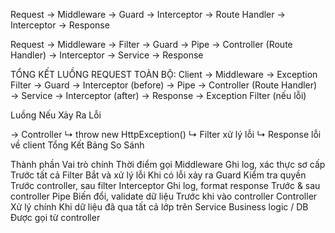 Request -> Middleware -> Guard -> Interceptor -> Route Handler -> Interceptor -> Response

Request →
  Middleware →
    Filter →
      Guard →
        Pipe →
          Controller (Route Handler) →
            Interceptor →
                Service →
                    Response

TỔNG KẾT LUỒNG REQUEST TOÀN BỘ:
Client →
  Middleware →
    Exception Filter →
      Guard →
        Interceptor (before) →
          Pipe →
            Controller (Route Handler) →
              Service →
            Interceptor (after) →
                Response →
                    Exception Filter (nếu lỗi)

Luồng Nếu Xảy Ra Lỗi

→ Controller
     ↳ throw new HttpException()
         ↳ Filter xử lý lỗi
             ↳ Response lỗi về client
Tổng Kết Bảng So Sánh

Thành phần	Vai trò chính	Thời điểm gọi
Middleware	Ghi log, xác thực sơ cấp	Trước tất cả
Filter	Bắt và xử lý lỗi	Khi có lỗi xảy ra
Guard	Kiểm tra quyền	Trước controller, sau filter
Interceptor	Ghi log, format response	Trước & sau controller
Pipe	Biến đổi, validate dữ liệu	Trước khi vào controller
Controller	Xử lý chính	Khi dữ liệu đã qua tất cả lớp trên
Service	Business logic / DB	Được gọi từ controller